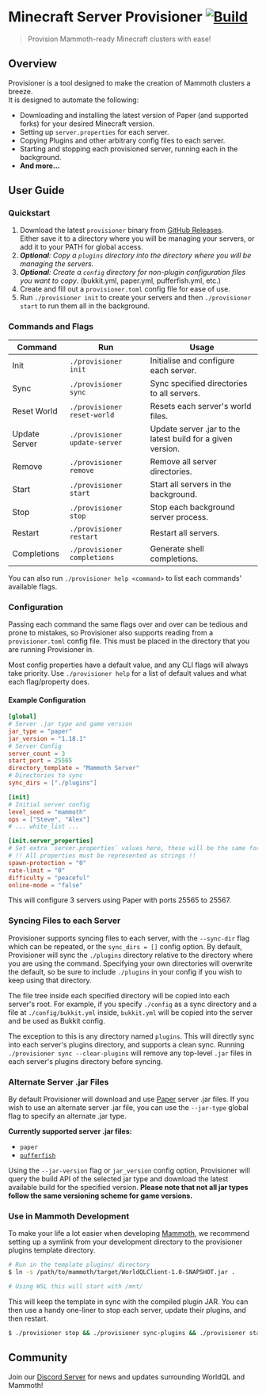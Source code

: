 # Minecraft Server Provisioner [![Build](https://github.com/WorldQL/provisioner/actions/workflows/build.yml/badge.svg)](https://github.com/WorldQL/provisioner/actions/workflows/build.yml)
> Provision Mammoth-ready Minecraft clusters with ease!

## Overview
Provisioner is a tool designed to make the creation of Mammoth clusters a breeze.  
It is designed to automate the following:
* Downloading and installing the latest version of Paper (and supported forks) for your desired Minecraft version.
* Setting up `server.properties` for each server.
* Copying Plugins and other arbitrary config files to each server.
* Starting and stopping each provisioned server, running each in the background.
* **And more...**

## User Guide
### Quickstart
1. Download the latest `provisioner` binary from [GitHub Releases](https://github.com/WorldQL/mc_provisioner/releases).  
  Either save it to a directory where you will be managing your servers, or add it to your PATH for global access.
2. *__Optional__: Copy a `plugins` directory into the directory where you will be managing the servers.*
3. *__Optional__: Create a `config` directory for non-plugin configuration files you want to copy*. (bukkit.yml, paper.yml, pufferfish.yml, etc.)
4. Create and fill out a `provisioner.toml` config file for ease of use.
5. Run `./provisioner init` to create your servers and then `./provisioner start` to run them all in the background.

### Commands and Flags
| Command | Run | Usage |
| - | - | - |
| Init | `./provisioner init` | Initialise and configure each server. |
| Sync | `./provisioner sync` | Sync specified directories to all servers. |
| Reset World | `./provisioner reset-world` | Resets each server's world files. |
| Update Server | `./provisioner update-server` | Update server .jar to the latest build for a given version. |
| Remove | `./provisioner remove` | Remove all server directories. |
| Start | `./provisioner start` | Start all servers in the background. |
| Stop | `./provisioner stop` | Stop each background server process. |
| Restart  | `./provisioner restart` | Restart all servers. |
| Completions | `./provisioner completions` | Generate shell completions. |

You can also run `./provisioner help <command>` to list each commands' available flags.

### Configuration
Passing each command the same flags over and over can be tedious and prone to mistakes, so Provisioner also supports reading from a `provisioner.toml` config file. This must be placed in the directory that you are running Provisioner in.

Most config properties have a default value, and any CLI flags will always take priority. Use `./provisioner help` for a list of default values and what each flag/property does.

#### Example Configuration
```toml
[global]
# Server .jar type and game version
jar_type = "paper"
jar_version = "1.18.1"
# Server Config
server_count = 3
start_port = 25565
directory_template = "Mammoth Server"
# Directories to sync
sync_dirs = ["./plugins"]

[init]
# Initial server config
level_seed = "mammoth"
ops = ["Steve", "Alex"]
# ... white_list ...

[init.server_properties]
# Set extra `server.properties` values here, these will be the same for every server
# !! All properties must be represented as strings !!
spawn-protection = "0"
rate-limit = "0"
difficulty = "peaceful"
online-mode = "false"
```

This will configure 3 servers using Paper with ports 25565 to 25567.

### Syncing Files to each Server
Provisioner supports syncing files to each server, with the `--sync-dir` flag which can be repeated, or the `sync_dirs = []` config option. By default, Provisioner will sync the `./plugins` directory relative to the directory where you are using the command. Specifying your own directories will overwrite the default, so be sure to include `./plugins` in your config if you wish to keep using that directory.

The file tree inside each specified directory will be copied into each server's root. For example, if you specify `./config` as a sync directory and a file at `./config/bukkit.yml` inside, `bukkit.yml` will be copied into the server and be used as Bukkit config.

The exception to this is any directory named `plugins`. This will directly sync into each server's plugins directory, and supports a clean sync. Running `./provisioner sync --clear-plugins` will remove any top-level `.jar` files in each server's plugins directory before syncing.

### Alternate Server .jar Files
By default Provisioner will download and use [Paper](https://papermc.io/) server .jar files. If you wish to use an alternate server .jar file, you can use the `--jar-type` global flag to specify an alternate .jar type.

**Currently supported server .jar files:**
* `paper`
* [`pufferfish`](https://github.com/pufferfish-gg/Pufferfish)

Using the `--jar-version` flag or `jar_version` config option, Provisioner will query the build API of the selected jar type and download the latest available build for the specified version. **Please note that not all jar types follow the same versioning scheme for game versions.**

### Use in Mammoth Development
To make your life a lot easier when developing [Mammoth](https://github.com/WorldQL/mammoth), we recommend setting up a symlink from your development directory to the provisioner plugins template directory.

```sh
# Run in the template plugins/ directory
$ ln -s /path/to/mammoth/target/WorldQLClient-1.0-SNAPSHOT.jar .

# Using WSL this will start with /mnt/
```

This will keep the template in sync with the compiled plugin JAR. You can then use a handy one-liner to stop each server, update their plugins, and then restart.

```sh
$ ./provisioner stop && ./provisioner sync-plugins && ./provisioner start
```

## Community
Join our [Discord Server](https://discord.gg/tDZkXQPzEw) for news and updates surrounding WorldQL and Mammoth!
